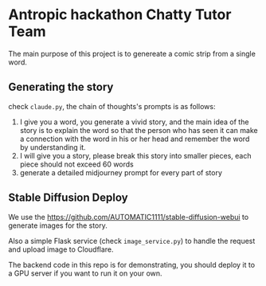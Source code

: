 # Antropic hackathon Chatty Tutor Team

The main purpose of this project is to genereate a comic strip from a single word.

## Generating the story

check `claude.py`, the chain of thoughts's prompts is as follows:

1. I give you a word, you generate a vivid story, and the main idea of the story is to explain the word so that the person who has seen it can make a connection with the word in his or her head and remember the word by understanding it.
2. I will give you a story, please break this story into smaller pieces, each piece should not exceed 60 words
3. generate a detailed midjourney prompt for every part of story

## Stable Diffusion Deploy

We use the https://github.com/AUTOMATIC1111/stable-diffusion-webui to generate images for the story.

Also a simple Flask service (check `image_service.py`) to handle the request and upload image to Cloudflare.

The backend code in this repo is for demonstrating, you should deploy it to a GPU server if you want to run it on your own.
